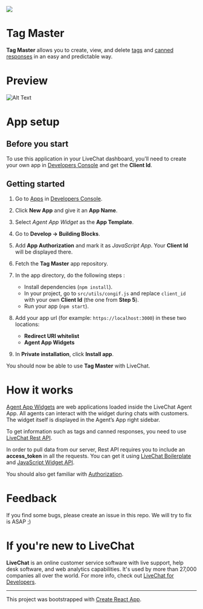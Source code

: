 ![](https://i.ibb.co/4mQ3f7G/tag-master-icon.png)
# Tag Master

<!--It's a simple application that shows how to create an Agent App extension with the use of the **LiveChat Rest API**.-->

**Tag Master** allows you to create, view, and delete [tags](https://www.livechatinc.com/kb/tagging-chats-and-tickets/) and [canned responses](https://www.livechatinc.com/kb/canned-responses/) in an easy and predictable way.

# Preview

![Alt Text](https://i.ibb.co/f9t4RFW/tagmaster.png)

# App setup

## Before you start

To use this application in your LiveChat dashboard, you'll need to create your own app in [Developers Console](https://developers.livechatinc.com/console) and get the **Client Id**.

## Getting started

1. Go to [Apps](https://developers.livechatinc.com/console/apps) in [Developers Console](https://developers.livechatinc.com/console).
2. Click **New App** and give it an **App Name**.
3. Select *Agent App Widget* as the **App Template**.
4. Go to **Develop -> Building Blocks**.
5. Add **App Authorization** and mark it as *JavaScript App*. Your **Client Id** will be displayed there.
6. Fetch the **Tag Master** app repository.
7. In the app directory, do the following steps :

    * Install dependencies (`npm install`).
    * In your project, go to `src/utils/congif.js` and replace `client_id` with your own **Client Id** (the one from **Step 5**).
    * Run your app (`npm start`).
8. Add your app url (for example: `https://localhost:3000`) in these two locations:

    * **Redirect URI whitelist**
    * **Agent App Widgets**
9. In **Private installation**, click **Install app**. 

You should now be able to use **Tag Master** with LiveChat.



# How it works

[Agent App Widgets](https://docs.livechatinc.com/agent-app-widgets/) are web applications loaded inside the LiveChat Agent App. All agents can interact with the widget during chats with customers. The widget itself is displayed in the Agent’s App right sidebar.

To get information such as tags and canned responses, you need to use [LiveChat Rest API](https://docs.livechatinc.com/rest-api/).

In order to pull data from our server, Rest API requires you to include an **access_token** in all the requests. You can get it using [LiveChat Boilerplate](https://docs.livechatinc.com/boilerplate/) and [JavaScript Widget API](https://docs.livechatinc.com/agent-app-widgets/#javascript-api).

You should also get familiar with [Authorization](https://docs.livechatinc.com/authorization/).

# Feedback
If you find some bugs, please create an issue in this repo. We will try to fix is ASAP ;)

# If you're new to LiveChat

**LiveChat** is an online customer service software with live support, help desk software, and web analytics capabilities. It's used by more than 27,000 companies all over the world. For more info, check out [LiveChat for Developers](https://developers.livechatinc.com/).

--------------------------------------------------------------------------------------------------------------------------------------------------------------------

This project was bootstrapped with [Create React App](https://github.com/facebook/create-react-app).
